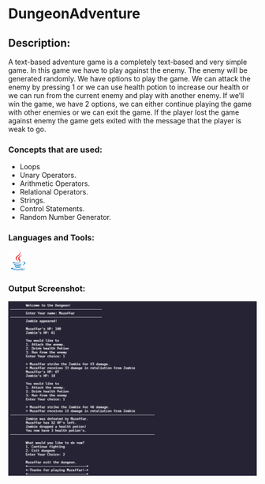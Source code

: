 # DungeonAdventure
## Description:
A text-based adventure game is a completely text-based and very simple game.
In this game we have to play against the enemy. The enemy will be generated randomly. We have options to play the game. We can attack the enemy by pressing 1 or we can use health potion to increase our health or we can run from the current enemy and play with another enemy.
If we’ll win the game, we have 2 options, we can either continue playing the game with other enemies or we can exit the game. If the player lost the game against enemy the game gets exited with the message that the player is weak to go.

<h3 align="left">Concepts that are used: </h3>

 - Loops  
 - Unary Operators.  
 - Arithmetic Operators.  
 - Relational Operators.   
 - Strings.  
 - Control Statements.
  - Random Number Generator.  
  
  
<h3 align="left">Languages and Tools:</h3>
<img src="https://raw.githubusercontent.com/devicons/devicon/master/icons/java/java-original.svg" alt="java" width="40" height="40">

<h3 align="left">Output Screenshot:</h3>
<img align="left" alt="Output" width="" src="output.png">
 <img align="left" alt="Output" width="" src="output1.png">
  
  
